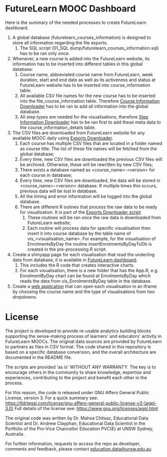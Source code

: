 FutureLearn MOOC Dashboard
================================

Here is the summary of the needed processes to create FutureLearn dashboard.
1. A global database (futurelearn_courses_information) is designed to store all information regarding the file exports. 
	1. The SQL script (01_SQL dump/futurelearn_courses_information.sql) has to be ran only once.
2. Whenever, a new course is added into the FutureLearn website, its information has to be inserted into different tables in this global database:
	1. Course name, abbreviated course name from FutureLearn, week duration, start and end date as well as its activeness and status at FutureLearn website has to be inserted into course_information table.
	2. All available CSV file names for the new course has to be inserted into the file_course_information table. Therefore [Course Information Downloader](02_CorseStepInfoDownloader/importAllStepInformation.py) has to be ran to add all information into the global database.
	3. All step types are needed for the visualisations, therefore [Step Information Downloader](02_CorseStepInfoDownloader/importAllStepInformation.py) has to be ran first to add these meta data to the course_information_details table.
3. The CSV files are downloaded from FutureLearn website for any available MOOC daily using [Exports Downloader](03_ExportsDownloader/main.py). 
	1. Each course has multiple CSV files that are located in a folder named as course title. The list of these file names will be fetched from the global database;
	2. Every time, new CSV files are downloaded the previous CSV files will be archived. Otherwise, these will be rewritten by new CSV files;
	3. There exists a database named as \<course_name\>-\<version\> for each course in database;
	4. Every time, new CSV files are downloaded, the data will be stored in \<course_name\>-\<version\> database. If multiple times this occurs, previous data will be lost in database.
	5. All the timing and error information will be logged into the global database.
	6. There are different R outines that process the raw data to be ready for visualisation. It is part of the [Exports Downloader script](03_ExportsDownloader\Rscript\preprocessing.R)
		1. These routines will be ran once the raw data is downloaded from FutureLearn website;
		2. Each routine will process data for specific visualisation then insert it into course database by the table name of vis_\<visualisation_name\>. For example, for the visualisation of EnrolmentsByDay the routine insertEnrolmentsByDayToDb is created in the pre-processing R script. 
5. Create a shinyapp page for each visualisation that read the underling data from database, it is available in [FutureLearn dashboard](/04_futurelearn-dashboard);
	1. This includes the R code that creates interactive charts.
	2. For each visualisation, there is a new folder that has the App.R, e.g. EnrolmentByDay chart can be found at EnrolmentsByDay which reads the data from vis_EnrolmentsByDay table in the database. 
6. Create a [web application](05_WebApplication/FLshowcase.html) that can open each visualisation in an iframe by choosing the course name and the type of visualisations from two dropdowns.


License
=======
The project is developed to provide re-usable analytics building blocks supporting the sense-making process of
 learners' and educators' activity in FutureLearn MOOCs.
 The original data sources are provided by FutureLearn to partners as files in CSV format. The code shared in this
 repository is based on a specific database conversion, and the overall architecture are documented in the README file.

 The scripts are provided 'as is' WITHOUT ANY WARRANTY. The key is to encourage others in the community
to share knowledge, expertise and experiences, contributing to the project and benefit each other in the process.

 For this reason, the code is released under GNU Affero General Public License, version 3.
 For a quick summary see: https://tldrlegal.com/license/gnu-affero-general-public-license-v3-(agpl-3.0)
 Full details of the license see: https://www.gnu.org/licenses/agpl.html

 The original code was written by Dr. Mahsa Chitsaz, Educational Data Scientist and Dr. Andrew Clayphan, Educational Data Scientist
 in the Portfolio of the Pro-Vice Chancellor Education PVC(E) at UNSW Sydney, Australia.

 For further information, requests to access the repo as developer, comments and feedback,
 please contact education.data@unsw.edu.au
